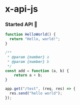 # x-api-js

### Started API 🚀
```js
function HelloWorld() {
  return "Hello, world!";
}

/**
 * @param {number} a
 * @param {number} b
 */
const add = function (a, b) {
    return a + b;
}

app.get("/test", (req, res) => {
  res.send("hello world");
});
```
